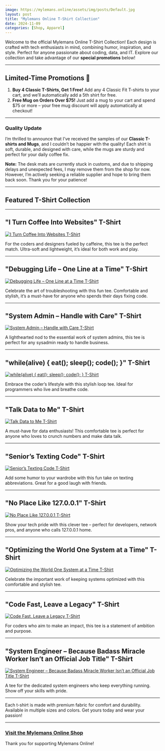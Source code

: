 ```yaml
---
image: https://mylemans.online/assets/img/posts/Default.jpg
layout: post
title: "Mylemans Online T-Shirt Collection"
date: 2024-11-09
categories: [Shop, Apparel]
---
```


Welcome to the official Mylemans Online T-Shirt Collection! Each design is crafted with tech enthusiasts in mind, combining humor, inspiration, and style. Perfect for anyone passionate about coding, data, and IT. Explore our collection and take advantage of our **special promotions** below!

---

## Limited-Time Promotions 🎉
1. **Buy 4 Classic T-Shirts, Get 1 Free!** Add any 4 Classic Fit T-shirts to your cart, and we’ll automatically add a 5th shirt for free.
2. **Free Mug on Orders Over $75!** Just add a mug to your cart and spend $75 or more – your free mug discount will apply automatically at checkout!

---

### Quality Update
I’m thrilled to announce that I’ve received the samples of our **Classic T-shirts and Mugs**, and I couldn’t be happier with the quality! Each shirt is soft, durable, and designed with care, while the mugs are sturdy and perfect for your daily coffee fix.

**Note:** The desk mats are currently stuck in customs, and due to shipping delays and unexpected fees, I may remove them from the shop for now. However, I’m actively seeking a reliable supplier and hope to bring them back soon. Thank you for your patience!

---

## Featured T-Shirt Collection

---

## "I Turn Coffee Into Websites" T-Shirt
[![I Turn Coffee Into Websites T-Shirt](https://mylemans.online/assets/img/posts/06_InformationTechnology_ITurnCoffeeIntoWebsite_Shirt.jpg)](https://shop.mylemans.online/products/34-i-turn-coffee-into-websites-34-t-shirt-classic-fit?source=dashboard)

For the coders and designers fueled by caffeine, this tee is the perfect match. Ultra-soft and lightweight, it’s ideal for both work and play.

---

## "Debugging Life – One Line at a Time" T-Shirt
[![Debugging Life – One Line at a Time T-Shirt](https://mylemans.online/assets/img/posts/07_Coding_DebuggingLife_Shirt.jpg)](https://shop.mylemans.online/products/34-debugging-life-one-line-at-a-time-34-t-shirt-classic-fit?source=dashboard)

Celebrate the art of troubleshooting with this fun tee. Comfortable and stylish, it’s a must-have for anyone who spends their days fixing code.

---

## "System Admin – Handle with Care" T-Shirt
[![System Admin – Handle with Care T-Shirt](https://mylemans.online/assets/img/posts/08_Programmer_Packing_Shirt.jpg)](https://shop.mylemans.online/products/34-system-admin-handle-with-care-34-t-shirt-classic-fit?source=dashboard)

A lighthearted nod to the essential work of system admins, this tee is perfect for any sysadmin ready to handle business.

---

## "while(alive) { eat(); sleep(); code(); }" T-Shirt
[![while(alive) { eat(); sleep(); code(); } T-Shirt](https://mylemans.online/assets/img/posts/09_technology_while_tshirt.jpg)](https://shop.mylemans.online/products/34-while-alive-eat-sleep-code-34-t-shirt-classic-fit?source=dashboard)

Embrace the coder’s lifestyle with this stylish loop tee. Ideal for programmers who live and breathe code.

---

## "Talk Data to Me" T-Shirt
[![Talk Data to Me T-Shirt](https://mylemans.online/assets/img/posts/10_InformationTechnology_TalkDataToMe_Shirt.jpg)](https://shop.mylemans.online/products/34-talk-data-to-me-34-t-shirt-classic-fit?source=dashboard)

A must-have for data enthusiasts! This comfortable tee is perfect for anyone who loves to crunch numbers and make data talk.

---

## "Senior’s Texting Code" T-Shirt
[![Senior’s Texting Code T-Shirt](https://mylemans.online/assets/img/posts/01_SeniorsTexting_Code_Shirt.jpg)](https://shop.mylemans.online/products/34-seniors-texting-code-34-t-shirt-classic-fit?source=dashboard)

Add some humor to your wardrobe with this fun take on texting abbreviations. Great for a good laugh with friends.

---

## "No Place Like 127.0.0.1" T-Shirt
[![No Place Like 127.0.0.1 T-Shirt](https://mylemans.online/assets/img/posts/02_Coding_ThereIsNoPlace_Shirt.jpg)](https://shop.mylemans.online/products/34-no-place-like-127-0-0-1-34-t-shirt-classic-fit?source=dashboard)

Show your tech pride with this clever tee – perfect for developers, network pros, and anyone who calls 127.0.0.1 home.

---

## "Optimizing the World One System at a Time" T-Shirt
[![Optimizing the World One System at a Time T-Shirt](https://mylemans.online/assets/img/posts/03_Information_technology_System_Engineer_Shirt.jpg)](https://shop.mylemans.online/products/34-optimizing-the-world-one-system-at-a-time-34-t-shirt-classic-fit?source=dashboard)

Celebrate the important work of keeping systems optimized with this comfortable and stylish tee.

---

## "Code Fast, Leave a Legacy" T-Shirt
[![Code Fast, Leave a Legacy T-Shirt](https://mylemans.online/assets/img/posts/04_Coding_CodeFast_Shirt.jpg)](https://shop.mylemans.online/products/34-code-fast-leave-a-legacy-34-t-shirt-classic-fit?source=dashboard)

For coders who aim to make an impact, this tee is a statement of ambition and purpose.

---

## "System Engineer – Because Badass Miracle Worker Isn’t an Official Job Title" T-Shirt
[![System Engineer – Because Badass Miracle Worker Isn’t an Official Job Title T-Shirt](https://mylemans.online/assets/img/posts/05_InformationTechnology_System_Engineer_rBecause_Shirt.jpg)](https://shop.mylemans.online/products/34-badass-miracle-worker-34-t-shirt-classic-fit?source=dashboard)

A tee for the dedicated system engineers who keep everything running. Show off your skills with pride.

---

Each t-shirt is made with premium fabric for comfort and durability. Available in multiple sizes and colors. Get yours today and wear your passion!

---

### [Visit the Mylemans Online Shop](https://shop.mylemans.online)

Thank you for supporting Mylemans Online!
